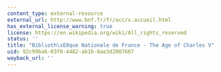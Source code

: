 ```yaml
---
content_type: external-resource
external_url: http://www.bnf.fr/fr/acc/x.accueil.html
has_external_license_warning: true
license: https://en.wikipedia.org/wiki/All_rights_reserved
status: ''
title: "Biblioth\xE8que Nationale de France - The Age of Charles V"
uid: 92c99ba6-03f0-4482-ab16-6ae3d2007667
wayback_url: ''
---
```

